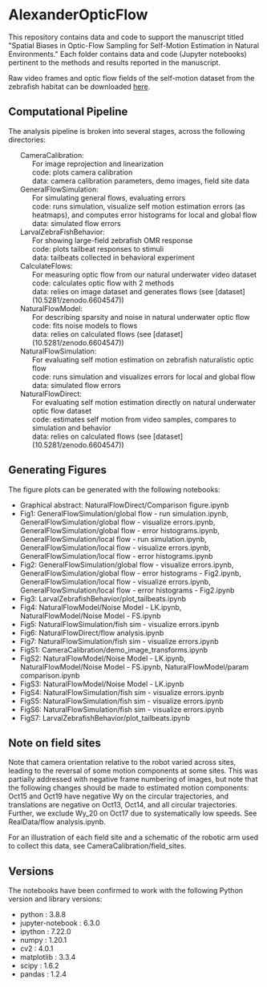 # AlexanderOpticFlow

This repository contains data and code to support the manuscript titled "Spatial Biases in Optic-Flow Sampling for Self-Motion Estimation in Natural Environments." Each folder contains data and code (Jupyter notebooks) pertinent to the methods and results reported in the manuscript. 

Raw video frames and optic flow fields of the self-motion dataset from the zebrafish habitat can be downloaded [here](https://zenodo.org/record/6604547).

## Computational Pipeline

The analysis pipeline is broken into several stages, across the following directories:  
<ul style="list-style-type:none;">
<li>	CameraCalibration:
<ul style="list-style-type:none;">  
	<li>	For image reprojection and linearization  
	<li>	code:	plots camera calibration  
	<li>	data:	camera calibration parameters, demo images, field site data  
</ul>
<li>	GeneralFlowSimulation:	  
<ul style="list-style-type:none;">  
	<li>	For simulating general flows, evaluating errors  
	<li>	code:	runs simulation, visualize self motion estimation errors (as heatmaps), and computes error histograms for local and global flow  
	<li>	data:	simulated flow errors 
</ul> 
<li>	LarvalZebraFishBehavior:
<ul style="list-style-type:none;">    
	<li>	For showing large-field zebrafish OMR response  
	<li>	code: 	plots tailbeat responses to stimuli  
	<li>	data:	tailbeats collected in behavioral experiment
</ul>  
<li>	CalculateFlows:
<ul style="list-style-type:none;">    
	<li>	For measuring optic flow from our natural underwater video dataset  
	<li>	code: 	calculates optic flow with 2 methods  
	<li>	data:	relies on image dataset and generates flows (see [dataset](10.5281/zenodo.6604547)) 
</ul> 
<li>	NaturalFlowModel: 
<ul style="list-style-type:none;">   
	<li>	For describing sparsity and noise in natural underwater optic flow  
	<li>	code:	fits noise models to flows  
	<li>	data:	relies on calculated flows (see [dataset](10.5281/zenodo.6604547))  
</ul>
<li>	NaturalFlowSimulation: 
<ul style="list-style-type:none;">   
	<li>	For evaluating self motion estimation on zebrafish naturalistic optic flow  
	<li>	code: 	runs simulation and visualizes errors for local and global flow  
	<li>	data:	simulated flow errors  
</ul>
<li>	NaturalFlowDirect:  
<ul style="list-style-type:none;">  
	<li>	For evaluating self motion estimation directly on natural underwater optic flow dataset  
	<li>	code:	estimates self motion from video samples, compares to simulation and behavior  
	<li>	data:	relies on calculated flows (see [dataset](10.5281/zenodo.6604547))  
</ul>
</ul>

## Generating Figures

The figure plots can be generated with the following notebooks:  
-	Graphical abstract:	NaturalFlowDirect/Comparison figure.ipynb  
-	Fig1:			GeneralFlowSimulation/global flow - run simulation.ipynb, GeneralFlowSimulation/global flow - visualize errors.ipynb, GeneralFlowSimulation/global flow - error histograms.ipynb, GeneralFlowSimulation/local flow - run simulation.ipynb, GeneralFlowSimulation/local flow - visualize errors.ipynb, GeneralFlowSimulation/local flow - error histograms.ipynb  
-	Fig2:			GeneralFlowSimulation/global flow - visualize errors.ipynb, GeneralFlowSimulation/global flow - error histograms - Fig2.ipynb, GeneralFlowSimulation/local flow - visualize errors.ipynb, GeneralFlowSimulation/local flow - error histograms - Fig2.ipynb  
-	Fig3: 			LarvalZebrafishBehavior/plot_tailbeats.ipynb  
-	Fig4:			NaturalFlowModel/Noise Model - LK.ipynb, NaturalFlowModel/Noise Model - FS.ipynb   
-	Fig5:			NaturalFlowSimulation/fish sim - visualize errors.ipynb  
-	Fig6:			NaturalFlowDirect/flow analysis.ipynb  
-	Fig7:			NaturalFlowSimulation/fish sim - visualize errors.ipynb  
-	FigS1:			CameraCalibration/demo_image_transforms.ipynb  
-	FigS2:			NaturalFlowModel/Noise Model - LK.ipynb, NaturalFlowModel/Noise Model - FS.ipynb, NaturalFlowModel/param comparison.ipynb  
-	FigS3:			NaturalFlowModel/Noise Model - LK.ipynb  
-	FigS4:			NaturalFlowSimulation/fish sim - visualize errors.ipynb  
-	FigS5:			NaturalFlowSimulation/fish sim - visualize errors.ipynb  
-	FigS6:			NaturalFlowSimulation/fish sim - visualize errors.ipynb  
-	FigS7: 			LarvalZebrafishBehavior/plot_tailbeats.ipynb  	


## Note on field sites

Note that camera orientation relative to the robot varied across sites, leading to the reversal of some motion components at some sites. This was partially addressed with negative frame numbering of images, but note that the following changes should be made to estimated motion components: Oct15 and Oct19 have negative Wy on the circular trajectories, and translations are negative on Oct13, Oct14, and all circular trajectories. Further, we exclude Wy_20 on Oct17 due to systematically low speeds. See RealData/flow analysis.ipynb.

For an illustration of each field site and a schematic of the robotic arm used to collect this data, see CameraCalibration/field_sites.

## Versions

The notebooks have been confirmed to work with the following Python version and library versions:  
- python		 : 3.8.8  
- jupyter-notebook : 6.3.0  
- ipython          : 7.22.0  
- numpy		 : 1.20.1  
- cv2		 : 4.0.1  
- matplotlib	 : 3.3.4  
- scipy		 : 1.6.2  
- 	pandas		 : 1.2.4  
